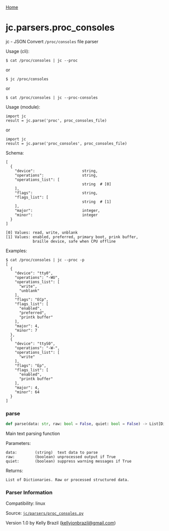 [Home](https://kellyjonbrazil.github.io/jc/)
<a id="jc.parsers.proc_consoles"></a>

# jc.parsers.proc_consoles

jc - JSON Convert `/proc/consoles` file parser

Usage (cli):

    $ cat /proc/consoles | jc --proc

or

    $ jc /proc/consoles

or

    $ cat /proc/consoles | jc --proc-consoles

Usage (module):

    import jc
    result = jc.parse('proc', proc_consoles_file)

or

    import jc
    result = jc.parse('proc_consoles', proc_consoles_file)

Schema:

    [
      {
        "device":                     string,
        "operations":                 string,
        "operations_list": [
                                      string  # [0]
        ],
        "flags":                      string,
        "flags_list": [
                                      string  # [1]
        ],
        "major":                      integer,
        "minor":                      integer
      }
    ]

    [0] Values: read, write, unblank
    [1] Values: enabled, preferred, primary boot, prink buffer,
                braille device, safe when CPU offline

Examples:

    $ cat /proc/consoles | jc --proc -p
    [
      {
        "device": "tty0",
        "operations": "-WU",
        "operations_list": [
          "write",
          "unblank"
        ],
        "flags": "ECp",
        "flags_list": [
          "enabled",
          "preferred",
          "printk buffer"
        ],
        "major": 4,
        "minor": 7
      },
      {
        "device": "ttyS0",
        "operations": "-W-",
        "operations_list": [
          "write"
        ],
        "flags": "Ep",
        "flags_list": [
          "enabled",
          "printk buffer"
        ],
        "major": 4,
        "minor": 64
      }
    ]

<a id="jc.parsers.proc_consoles.parse"></a>

### parse

```python
def parse(data: str, raw: bool = False, quiet: bool = False) -> List[Dict]
```

Main text parsing function

Parameters:

    data:        (string)  text data to parse
    raw:         (boolean) unprocessed output if True
    quiet:       (boolean) suppress warning messages if True

Returns:

    List of Dictionaries. Raw or processed structured data.

### Parser Information
Compatibility:  linux

Source: [`jc/parsers/proc_consoles.py`](https://github.com/kellyjonbrazil/jc/blob/master/jc/parsers/proc_consoles.py)

Version 1.0 by Kelly Brazil (kellyjonbrazil@gmail.com)
